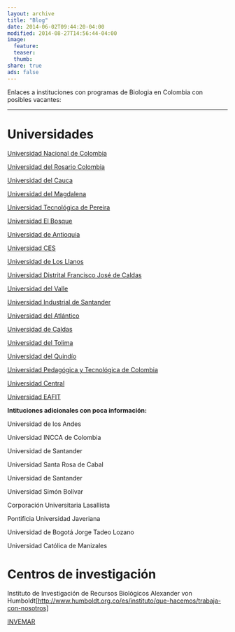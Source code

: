 ```yaml
---
layout: archive
title: "Blog"
date: 2014-06-02T09:44:20-04:00
modified: 2014-08-27T14:56:44-04:00
image:
  feature:
  teaser:
  thumb:
share: true
ads: false
---
```


Enlaces a instituciones con programas de Biologia en Colombia con posibles vacantes:

*****

# Universidades

[Universidad Nacional de Colombia](http://docentes.unal.edu.co/en/concurso-profesoral.html)

[Universidad del Rosario Colombia](https://www.urosario.edu.co/convocatoria-profesores/inicio/)	

[Universidad del Cauca](http://www.unicauca.edu.co/versionP/documentos?categoria=96&emitido=All&title=docente&body=)

[Universidad del Magdalena](http://ciudadano.unimagdalena.edu.co/index.php?option=com_remository&Itemid=131&func=select&id=105)

[Universidad Tecnológica de Pereira](https://www.utp.edu.co/contratacion/concursos/1/concurso-de-meritos)

[Universidad El Bosque](https://www.unbosque.edu.co/talento-humano/trabaje-con-nosotros)

[Universidad de Antioquia](http://www.udea.edu.co/wps/portal/udea/web/inicio/contratacion-convocatorias/convocatorias/concurso-publico-meritos/contenido/ascontenidosmenu/contpreguntasfrecuentes/!ut/p/z1/1VTLdtowEP0VWLC0JVl-dmfeb0MDAbzpkY0A9WDLkWXc9usrQtMmlIT0JFlUG-ke3bka35kxCMEShCk5sC2RjKdkr_AqtL-Mp1YLGQ04hBPoQH-MTHdq1_szxwCLe4LrNQzkm4owQBb0p63JeBY0Js2-AcLXxMNnlg9fF_8CIXxZ_haEIIxTmckdWGVcSLIv1pTUIMmfoh1P6MM55qkURJJYmaTOBx4TyQUjeQ3-DeNC5LySVWNcjUi0ZzGvrGklOWLiCSb5iSZpytb8Qf0e5AlNi9NlJui2SCXJN4LGBVWE_Jh4FrM1WK09x7A2xNOwhdeaGUWGFlEaaabrbRzbcbzYNUH_mpOq1Ozr3V3oKz-OGXyTYPl_GaK-wBCjxmirjCFyp7F0w8HydzRYnkudLi9JLY7uPm7soNt2oW-bvoe9AFkI_iL8MdSf1aE_GtgI9XpoPEDnCi5022o0ZsOWOR9BGFjnhAuzc617VVFZlOhlnOhQty3sWQ72IEIQY_Noh59G2FV2CLqhggq9EGqkd1Jm-acarMGyLPUt59s91WOe1OClkB3PVSM8ZYKVmjrn2WYam2BxYLQE85SLRP1Fbv6xV7vw2gvWG184k3d7uAWnDTzDw64T1G_t95XvdAJHyQcouGl-bg477yx_Zk4bfqz8B2f_1tJmyXw-T1xs7Q_DutdjPS2MvuMf9bHWaURuOdskjze_-hOZuTsd/dz/d5/L2dBISEvZ0FBIS9nQSEh/?urile=wcm%3Apath%3A%2FPortalUdeA%2FasPortalUdeA%2FasHomeUdeA%2FasContratacionConvocatorias%2FConvocatorias%2FConcurso%20P!c3!bablico%20de%20M!c3!a9ritos%2FContenido%2FasContenidosMenu%2FcontPreguntasFrecuentes)

[Universidad CES](https://www.ces.edu.co/trabaje-con-nosotros/)

[Universidad de Los Llanos](https://www.unillanos.edu.co/index.php/convocatorias-docentes)

[Universidad Distrital Francisco José de Caldas](https://www.udistrital.edu.co/concurso-docente-2019)	

[Universidad del Valle](https://www.univalle.edu.co/vicerrectorias/academica/convocatoria-docentes)

[Universidad Industrial de Santander](https://www.uis.edu.co/webUIS/es/concursoDocente/index.html)	

[Universidad del Atlántico](https://www.uniatlantico.edu.co/uatlantico/docencia)

[Universidad de Caldas](http://concursodocente.ucaldas.edu.co/)

[Universidad del Tolima](http://administrativos.ut.edu.co/convocatorias-academicos/convocatorias-catedraticos/convocatoria-1-semestre-a-2019/calendario.html#)

[Universidad del Quindío](http://blade1.uniquindio.edu.co/uniquindio/convocatoria/index.php)

[Universidad Pedagógica y Tecnológica de Colombia](http://www.uptc.edu.co/universidad/convocatorias/)	

[Universidad Central](https://www.ucentral.edu.co/docentes/convocatorias-facultad-ingenieria-ciencias-basicas)

[Universidad EAFIT](https://www.elempleo.com/sitios-empresariales/colombia/universidad-eafit/quieres_trabajar_nosotros.asp)	




**Intituciones adicionales con poca información:**

Universidad de los Andes	

Universidad INCCA de Colombia	

Universidad de Santander	

Universidad Santa Rosa de Cabal	

Universidad de Santander	

Universidad Simón Bolívar	

Corporación Universitaria Lasallista	

Pontificia Universidad Javeriana	

Universidad de Bogotá Jorge Tadeo Lozano

Universidad Católica de Manizales	




# Centros de investigación

Instituto de Investigación de Recursos Biológicos Alexander von Humboldt[http://www.humboldt.org.co/es/instituto/que-hacemos/trabaja-con-nosotros]

[INVEMAR](http://www.invemar.org.co/laborales)



